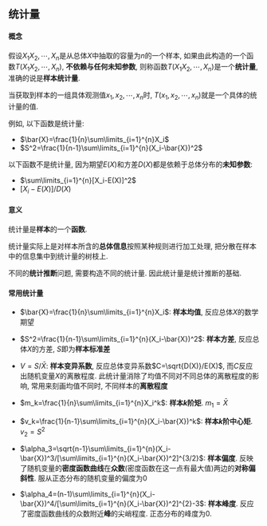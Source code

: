 ## 统计量

#### 概念

假设$X_1X_2,\cdots,X_n$是从总体$X$中抽取的容量为$n$的一个样本, 如果由此构造的一个函数$T(X_1X_2,\cdots,X_n)$, **不依赖与任何未知参数**, 则称函数$T(X_1X_2,\cdots,X_n)$是一个**统计量**, 准确的说是**样本统计量**.

当获取到样本的一组具体观测值$x_1,x_2,\cdots,x_n$时, $T(x_1,x_2,\cdots,x_n)$就是一个具体的统计量的值.

例如, 以下函数是统计量:

- $\bar{X}=\frac{1}{n}\sum\limits_{i=1}^{n}X_i$
- $S^2=\frac{1}{n-1}\sum\limits_{i=1}^{n}(X_i-\bar{X})^2$

以下函数不是统计量, 因为期望$E(X)$和方差$D(X)$都是依赖于总体分布的**未知参数**:

- $\sum\limits_{i=1}^{n}[X_i-E(X)]^2$
- $[X_i-E(X)]/D(X)$

#### 意义

统计量是**样本**的一个**函数**.

统计量实际上是对样本所含的**总体信息**按照某种规则进行加工处理, 把分散在样本中的信息集中到统计量的树枝上.

不同的**统计推断**问题, 需要构造不同的统计量. 因此统计量是统计推断的基础.

#### 常用统计量

- $\bar{X}=\frac{1}{n}\sum\limits_{i=1}^{n}X_i$: **样本均值**, 反应总体$X$的数学期望
- $S^2=\frac{1}{n-1}\sum\limits_{i=1}^{n}(X_i-\bar{X})^2$: **样本方差**, 反应总体$X$的方差, $S$即为**样本标准差**

- $V=S/\bar{X}$: **样本变异系数**, 反应总体变异系数$C=\sqrt{D(X)}/E(X)$, 而$C$反应出随机变量$X$的离散程度. 此统计量消除了均值不同对不同总体的离散程度的影响, 常用来刻画均值不同时, 不同样本的**离散程度**

- $m_k=\frac{1}{n}\sum\limits_{i=1}^{n}X_i^k$: **样本$k$阶矩**. $m_1=\bar{X}$
- $v_k=\frac{1}{n-1}\sum\limits_{i=1}^{n}(X_i-\bar{X})^k$: **样本$k$阶中心矩**. $v_2=S^2$
- $\alpha_3=\sqrt{n-1}\sum\limits_{i=1}^{n}(X_i-\bar{X})^3/[\sum\limits_{i=1}^{n}(X_i-\bar{X})^2]^{3/2}$: **样本偏度**. 反映了随机变量的**密度函数曲线**在**众数**(密度函数在这一点有最大值)两边的**对称偏斜性**. 服从正态分布的随机变量的偏度为0
- $\alpha_4=(n-1)\sum\limits_{i=1}^{n}(X_i-\bar{X})^4/[\sum\limits_{i=1}^{n}(X_i-\bar{X})^2]^{2}-3$: **样本峰度**. 反应了密度函数曲线的众数附近**峰**的尖峭程度. 正态分布的峰度为0.

